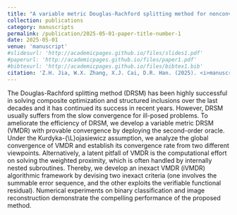 ```yaml
---
title: "A variable metric Douglas-Rachford splitting method for nonconvex composite optimization"
collection: publications
category: manuscripts
permalink: /publication/2025-05-01-paper-title-number-1
date: 2025-05-01
venue: 'manuscript'
#slidesurl: 'http://academicpages.github.io/files/slides1.pdf'
#paperurl: 'http://academicpages.github.io/files/paper1.pdf'
#bibtexurl: 'http://academicpages.github.io/files/bibtex1.bib'
citation: 'Z.H. Jia, W.X. Zhang, X.J. Cai, D.R. Han. (2025). <i>manuscript</i>. 1-28.'
---
```

The Douglas-Rachford splitting method (DRSM) has been highly successful in solving composite optimization and structured inclusions  over the last decades and it has continued its success in recent years. However, DRSM usually  suffers from the slow convergence for ill-posed problems. To ameliorate the efficiency of DRSM, we develop a variable metric DRSM (VMDR) with  provable convergence by deploying the second-order oracle. Under the Kurdyka-{\L}ojasiewicz assumption, we analyze the global convergence of VMDR and establish its convergence rate from two different viewpoints. Alternatively, a latent pitfall of VMDR is the computational effort on solving the weighted proximity, which is often handled by internally nested subroutines. Thereby, we develop an inexact VMDR (iVMDR) algorithmic framework by devising two inexact criteria (one involves the summable error sequence, and the other exploits the verifiable functional residual). Numerical experiments on binary classification and image  reconstruction demonstrate the compelling performance of the proposed method.
